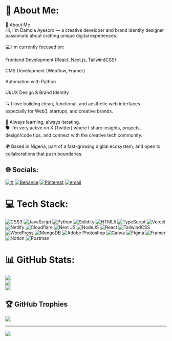 # 💫 About Me:
👋 About Me<br>Hi, I'm Damola Ayesoro — a creative developer and brand identity designer passionate about crafting unique digital experiences.<br><br>💻 I'm currently focused on:<br><br>Frontend Development (React, Next.js, TailwindCSS)<br><br>CMS Development (Webflow, Framer)<br><br>Automation with Python<br><br>UI/UX Design & Brand Identity<br><br>🔍 I love building clean, functional, and aesthetic web interfaces — especially for Web3, startups, and creative brands.<br><br>🧠 Always learning, always iterating.<br>🗣 I'm very active on X (Twitter) where I share insights, projects, design/code tips, and connect with the creative tech community.<br><br>🌍 Based in Nigeria, part of a fast-growing digital ecosystem, and open to collaborations that push boundaries.


## 🌐 Socials:
[![X](https://img.shields.io/badge/X-black.svg?logo=X&logoColor=white)](https://x.com/AdeDml26) [![Behance](https://img.shields.io/badge/Behance-1769ff?logo=behance&logoColor=white)](https://behance.net/baoku26) [![Pinterest](https://img.shields.io/badge/Pinterest-%23E60023.svg?logo=Pinterest&logoColor=white)](https://pinterest.com/damolaayesoro) [![email](https://img.shields.io/badge/Email-D14836?logo=gmail&logoColor=white)](mailto:damolaayesoro360@gmail.com) 

# 💻 Tech Stack:
![CSS3](https://img.shields.io/badge/css3-%231572B6.svg?style=for-the-badge&logo=css3&logoColor=white) ![JavaScript](https://img.shields.io/badge/javascript-%23323330.svg?style=for-the-badge&logo=javascript&logoColor=%23F7DF1E) ![Python](https://img.shields.io/badge/python-3670A0?style=for-the-badge&logo=python&logoColor=ffdd54) ![Solidity](https://img.shields.io/badge/Solidity-%23363636.svg?style=for-the-badge&logo=solidity&logoColor=white) ![HTML5](https://img.shields.io/badge/html5-%23E34F26.svg?style=for-the-badge&logo=html5&logoColor=white) ![TypeScript](https://img.shields.io/badge/typescript-%23007ACC.svg?style=for-the-badge&logo=typescript&logoColor=white) ![Vercel](https://img.shields.io/badge/vercel-%23000000.svg?style=for-the-badge&logo=vercel&logoColor=white) ![Netlify](https://img.shields.io/badge/netlify-%23000000.svg?style=for-the-badge&logo=netlify&logoColor=#00C7B7) ![Cloudflare](https://img.shields.io/badge/Cloudflare-F38020?style=for-the-badge&logo=Cloudflare&logoColor=white) ![Next JS](https://img.shields.io/badge/Next-black?style=for-the-badge&logo=next.js&logoColor=white) ![NodeJS](https://img.shields.io/badge/node.js-6DA55F?style=for-the-badge&logo=node.js&logoColor=white) ![React](https://img.shields.io/badge/react-%2320232a.svg?style=for-the-badge&logo=react&logoColor=%2361DAFB) ![TailwindCSS](https://img.shields.io/badge/tailwindcss-%2338B2AC.svg?style=for-the-badge&logo=tailwind-css&logoColor=white) ![WordPress](https://img.shields.io/badge/WordPress-%23117AC9.svg?style=for-the-badge&logo=WordPress&logoColor=white) ![MongoDB](https://img.shields.io/badge/MongoDB-%234ea94b.svg?style=for-the-badge&logo=mongodb&logoColor=white) ![Adobe Photoshop](https://img.shields.io/badge/adobe%20photoshop-%2331A8FF.svg?style=for-the-badge&logo=adobe%20photoshop&logoColor=white) ![Canva](https://img.shields.io/badge/Canva-%2300C4CC.svg?style=for-the-badge&logo=Canva&logoColor=white) ![Figma](https://img.shields.io/badge/figma-%23F24E1E.svg?style=for-the-badge&logo=figma&logoColor=white) ![Framer](https://img.shields.io/badge/Framer-black?style=for-the-badge&logo=framer&logoColor=blue) ![Notion](https://img.shields.io/badge/Notion-%23000000.svg?style=for-the-badge&logo=notion&logoColor=white) ![Postman](https://img.shields.io/badge/Postman-FF6C37?style=for-the-badge&logo=postman&logoColor=white)
# 📊 GitHub Stats:
![](https://github-readme-stats.vercel.app/api?username=Baoku26&theme=dark&hide_border=false&include_all_commits=false&count_private=false)<br/>
![](https://nirzak-streak-stats.vercel.app/?user=Baoku26&theme=dark&hide_border=false)<br/>
![](https://github-readme-stats.vercel.app/api/top-langs/?username=Baoku26&theme=dark&hide_border=false&include_all_commits=false&count_private=false&layout=compact)

## 🏆 GitHub Trophies
![](https://github-profile-trophy.vercel.app/?username=Baoku26&theme=radical&no-frame=false&no-bg=true&margin-w=4)

---
[![](https://visitcount.itsvg.in/api?id=Baoku26&icon=0&color=0)](https://visitcount.itsvg.in)

<!-- Proudly created with GPRM ( https://gprm.itsvg.in ) -->
